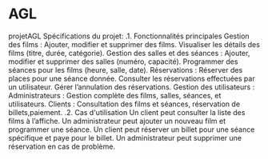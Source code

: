# AGL
projetAGL
Spécifications du projet:
.1. Fonctionnalités principales
Gestion des films :
Ajouter, modifier et supprimer des films.
Visualiser les détails des films (titre, durée, catégorie).
Gestion des salles et des séances :
Ajouter, modifier et supprimer des salles (numéro, capacité).
Programmer des séances pour les films (heure, salle, date).
Réservations :
Réserver des places pour une séance donnée.
Consulter les réservations effectuées par un utilisateur.
Gérer l’annulation des réservations.
Gestion des utilisateurs :
Administrateurs : Gestion complète des films, salles, séances, et utilisateurs.
Clients : Consultation des films et séances, réservation de billets,paiement.
.2. Cas d'utilisation
Un client peut consulter la liste des films à l’affiche.
Un administrateur peut ajouter un nouveau film et programmer une séance.
Un client peut réserver un billet pour une séance spécifique et paye pour le billet.
Un administrateur peut supprimer une réservation en cas de problème. 
